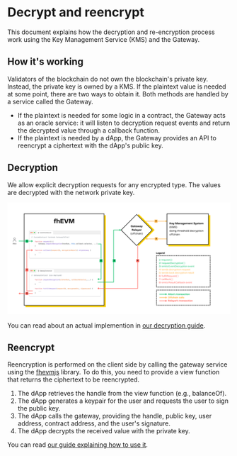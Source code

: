 # Decrypt and reencrypt

This document explains how the decryption and re-encryption process work using the Key Management Service (KMS) and the Gateway.

## How it's working

Validators of the blockchain do not own the blockchain's private key. Instead, the private key is owned by a KMS. If the plaintext value is needed at some point, there are two ways to obtain it. Both methods are handled by a service called the Gateway.

- If the plaintext is needed for some logic in a contract, the Gateway acts as an oracle service: it will listen to decryption request events and return the decrypted value through a callback function.
- If the plaintext is needed by a dApp, the Gateway provides an API to reencrypt a ciphertext with the dApp's public key.

## Decryption

We allow explicit decryption requests for any encrypted type. The values are decrypted with the network private key.

![](asyncDecrypt.png)

You can read about an actual implemention in [our decryption guide](../guides/decrypt.md).

## Reencrypt

Reencryption is performed on the client side by calling the gateway service using the [fhevmjs](https://github.com/zama-ai/fhevmjs/) library. To do this, you need to provide a view function that returns the ciphertext to be reencrypted.

1. The dApp retrieves the handle from the view function (e.g., balanceOf).
2. The dApp generates a keypair for the user and requests the user to sign the public key.
3. The dApp calls the gateway, providing the handle, public key, user address, contract address, and the user's signature.
4. The dApp decrypts the received value with the private key.

You can read [our guide explaining how to use it](../guides/reencryption.md).
